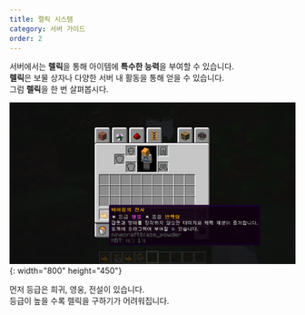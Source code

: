 ```yaml
---
title: 렐릭 시스템
category: 서버 가이드
order: 2
---
```


서버에서는 **렐릭**을 통해 아이템에 **특수한 능력**을 부여할 수 있습니다.<br>**렐릭**은 보물 상자나 다양한 서버 내 활동을 통해 얻을 수 있습니다.<br>그럼 **렐릭**을 한 번 살펴봅시다.

![](/uploads/2020-06-16-16-59-34.png){: width="800" height="450"}

먼저 등급은 희귀, 영웅, 전설이 있습니다.<br>등급이 높을 수록 렐릭을 구하기가 어려워집니다.